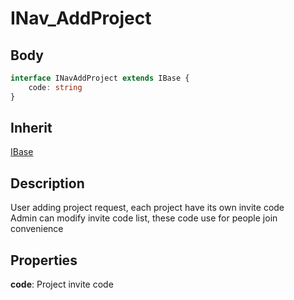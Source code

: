 # INav_AddProject

## Body

```typescript
interface INavAddProject extends IBase {
    code: string
}
```

## Inherit

[IBase](./../../base/IBase.md)

## Description

User adding project request, each project have its own invite code\
Admin can modify invite code list, these code use for people join convenience

## Properties

**code**: Project invite code